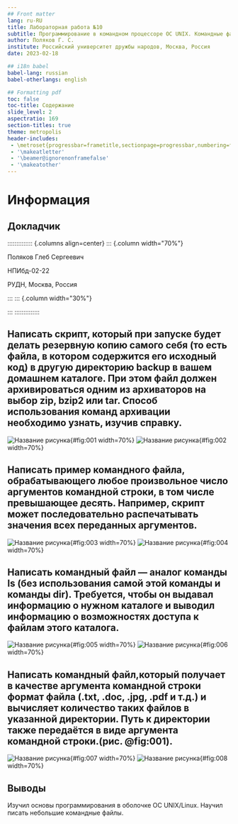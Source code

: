 ```yaml
---
## Front matter
lang: ru-RU
title: Лабораторная работа №10
subtitle: Программирование в командном процессоре ОС UNIX. Командные файлы
author: Поляков Г. С.
institute: Российский университет дружбы народов, Москва, Россия
date: 2023-02-18

## i18n babel
babel-lang: russian
babel-otherlangs: english

## Formatting pdf
toc: false
toc-title: Содержание
slide_level: 2
aspectratio: 169
section-titles: true
theme: metropolis
header-includes:
 - \metroset{progressbar=frametitle,sectionpage=progressbar,numbering=fraction}
 - '\makeatletter'
 - '\beamer@ignorenonframefalse'
 - '\makeatother'
---
```


# Информация

## Докладчик

:::::::::::::: {.columns align=center}
::: {.column width="70%"}

  Поляков Глеб Сергеевич
  
  НПИбд-02-22
  
  РУДН, Москва, Россия

:::
::: {.column width="30%"}

:::
::::::::::::::


## Написать скрипт, который при запуске будет делать резервную копию самого себя (то есть файла, в котором содержится его исходный код) в другую директорию backup в вашем домашнем каталоге. При этом файл должен архивироваться одним из архиваторов на выбор zip, bzip2 или tar. Способ использования команд архивации необходимо узнать, изучив справку.
	
![Название рисунка](image/image_1.png){#fig:001 width=70%}
![Название рисунка](image/image_3.png){#fig:002 width=70%}

## Написать пример командного файла, обрабатывающего любое произвольное число аргументов командной строки, в том числе превышающее десять. Например, скрипт может последовательно распечатывать значения всех переданных аргументов.
	
![Название рисунка](image/image_4.png){#fig:003 width=70%}
![Название рисунка](image/image_5.png){#fig:004 width=70%}

## Написать командный файл — аналог команды ls (без использования самой этой команды и команды dir). Требуется, чтобы он выдавал информацию о нужном каталоге и выводил информацию о возможностях доступа к файлам этого каталога.
	
![Название рисунка](image/image_6.png){#fig:005 width=70%}
![Название рисунка](image/image_7.png){#fig:006 width=70%}
	
## Написать командный файл,который получает в качестве аргумента командной строки формат файла (.txt, .doc, .jpg, .pdf и т.д.) и вычисляет количество таких файлов в указанной директории. Путь к директории также передаётся в виде аргумента командной строки.(рис. @fig:001).
![Название рисунка](image/image_8.png){#fig:007 width=70%}
![Название рисунка](image/image_9.png){#fig:008 width=70%}

## Выводы

Изучил основы программирования в оболочке ОС UNIX/Linux. Научил писать небольшие командные файлы.
